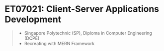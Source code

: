 # ET07021: Client-Server Applications Development
> - Singapore Polytechnic (SP), Diploma in Computer Engineering (DCPE)
> - Recreating with MERN Framework
